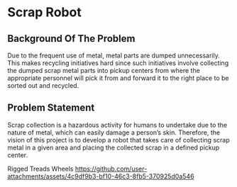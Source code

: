 # Scrap Robot

## Background Of The Problem
Due to the frequent use of metal, metal parts are dumped unnecessarily. This makes recycling initiatives hard since such initiatives involve collecting the dumped scrap metal parts into pickup centers from where the appropriate personnel will pick it from and forward it to the right place to be sorted out and recycled.

## Problem Statement
Scrap collection is a hazardous activity for humans to undertake due to the nature of metal, which can easily damage a person’s skin. Therefore, the vision of this project is to develop a robot that takes care of collecting scrap metal in a given area and placing the collected scrap in a defined pickup center.

Rigged Treads Wheels
https://github.com/user-attachments/assets/4c9df9b3-bf10-46c3-8fb5-370925d0a546

